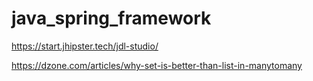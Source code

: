 # java_spring_framework
https://start.jhipster.tech/jdl-studio/

https://dzone.com/articles/why-set-is-better-than-list-in-manytomany
